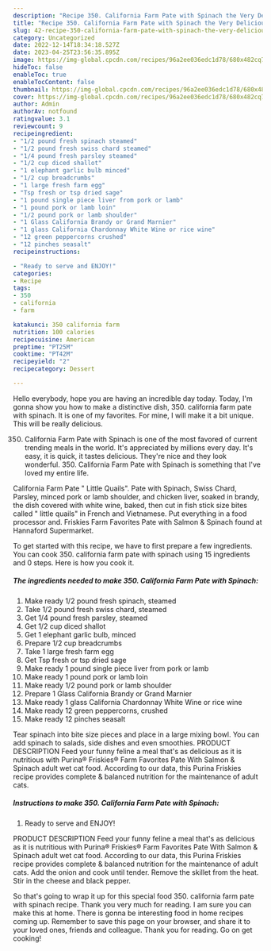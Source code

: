 ```yaml
---
description: "Recipe 350. California Farm Pate with Spinach the Very Delicious"
title: "Recipe 350. California Farm Pate with Spinach the Very Delicious"
slug: 42-recipe-350-california-farm-pate-with-spinach-the-very-delicious
category: Uncategorized
date: 2022-12-14T18:34:18.527Z
date: 2023-04-25T23:56:35.895Z
image: https://img-global.cpcdn.com/recipes/96a2ee036edc1d78/680x482cq70/350-california-farm-pate-with-spinach-recipe-main-photo.jpg
hideToc: false
enableToc: true
enableTocContent: false
thumbnail: https://img-global.cpcdn.com/recipes/96a2ee036edc1d78/680x482cq70/350-california-farm-pate-with-spinach-recipe-main-photo.jpg
cover: https://img-global.cpcdn.com/recipes/96a2ee036edc1d78/680x482cq70/350-california-farm-pate-with-spinach-recipe-main-photo.jpg
author: Admin
authorAv: notfound
ratingvalue: 3.1
reviewcount: 9
recipeingredient:
- "1/2 pound fresh spinach steamed"
- "1/2 pound fresh swiss chard steamed"
- "1/4 pound fresh parsley steamed"
- "1/2 cup diced shallot"
- "1 elephant garlic bulb minced"
- "1/2 cup breadcrumbs"
- "1 large fresh farm egg"
- "Tsp fresh or tsp dried sage"
- "1 pound single piece liver from pork or lamb"
- "1 pound pork or lamb loin"
- "1/2 pound pork or lamb shoulder"
- "1 Glass California Brandy or Grand Marnier"
- "1 glass California Chardonnay White Wine or rice wine"
- "12 green peppercorns crushed"
- "12 pinches seasalt"
recipeinstructions:

- "Ready to serve and ENJOY!"
categories:
- Recipe
tags:
- 350
- california
- farm

katakunci: 350 california farm 
nutrition: 100 calories
recipecuisine: American
preptime: "PT25M"
cooktime: "PT42M"
recipeyield: "2"
recipecategory: Dessert

---
```



Hello everybody, hope you are having an incredible day today. Today, I'm gonna show you how to make a distinctive dish, 350. california farm pate with spinach. It is one of my favorites. For mine, I will make it a bit unique. This will be really delicious.

350. California Farm Pate with Spinach is one of the most favored of current trending meals in the world. It's appreciated by millions every day. It's easy, it is quick, it tastes delicious. They're nice and they look wonderful. 350. California Farm Pate with Spinach is something that I've loved my entire life.

California Farm Pate &#34; Little Quails&#34;. Pate with Spinach, Swiss Chard, Parsley, minced pork or lamb shoulder, and chicken liver, soaked in brandy, the dish covered with white wine, baked, then cut in fish stick size bites called &#34; little quails&#34; in French and Vietnamese. Put everything in a food processor and. Friskies Farm Favorites Pate with Salmon &amp; Spinach found at Hannaford Supermarket.


To get started with this recipe, we have to first prepare a few ingredients. You can cook 350. california farm pate with spinach using 15 ingredients and 0 steps. Here is how you cook it.

<!--inarticleads1-->

##### The ingredients needed to make 350. California Farm Pate with Spinach:

1. Make ready 1/2 pound fresh spinach, steamed
1. Take 1/2 pound fresh swiss chard, steamed
1. Get 1/4 pound fresh parsley, steamed
1. Get 1/2 cup diced shallot
1. Get 1 elephant garlic bulb, minced
1. Prepare 1/2 cup breadcrumbs
1. Take 1 large fresh farm egg
1. Get Tsp fresh or tsp dried sage
1. Make ready 1 pound single piece liver from pork or lamb
1. Make ready 1 pound pork or lamb loin
1. Make ready 1/2 pound pork or lamb shoulder
1. Prepare 1 Glass California Brandy or Grand Marnier
1. Make ready 1 glass California Chardonnay White Wine or rice wine
1. Make ready 12 green peppercorns, crushed
1. Make ready 12 pinches seasalt


Tear spinach into bite size pieces and place in a large mixing bowl. You can add spinach to salads, side dishes and even smoothies. PRODUCT DESCRIPTION Feed your funny feline a meal that&#39;s as delicious as it is nutritious with Purina® Friskies® Farm Favorites Pate With Salmon &amp; Spinach adult wet cat food. According to our data, this Purina Friskies recipe provides complete &amp; balanced nutrition for the maintenance of adult cats. 

<!--inarticleads2-->

##### Instructions to make 350. California Farm Pate with Spinach:


1. Ready to serve and ENJOY!

PRODUCT DESCRIPTION Feed your funny feline a meal that&#39;s as delicious as it is nutritious with Purina® Friskies® Farm Favorites Pate With Salmon &amp; Spinach adult wet cat food. According to our data, this Purina Friskies recipe provides complete &amp; balanced nutrition for the maintenance of adult cats. Add the onion and cook until tender. Remove the skillet from the heat. Stir in the cheese and black pepper. 

So that's going to wrap it up for this special food 350. california farm pate with spinach recipe. Thank you very much for reading. I am sure you can make this at home. There is gonna be interesting food in home recipes coming up. Remember to save this page on your browser, and share it to your loved ones, friends and colleague. Thank you for reading. Go on get cooking!
